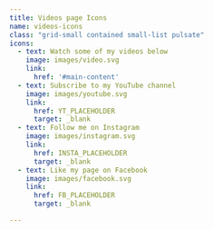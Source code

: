 ```yaml
---
title: Videos page Icons
name: videos-icons
class: "grid-small contained small-list pulsate"
icons:
  - text: Watch some of my videos below
    image: images/video.svg
    link:
      href: '#main-content'
  - text: Subscribe to my YouTube channel
    image: images/youtube.svg
    link:
      href: YT_PLACEHOLDER
      target: _blank
  - text: Follow me on Instagram
    image: images/instagram.svg
    link:
      href: INSTA_PLACEHOLDER
      target: _blank
  - text: Like my page on Facebook
    image: images/facebook.svg
    link:
      href: FB_PLACEHOLDER
      target: _blank

---
```

